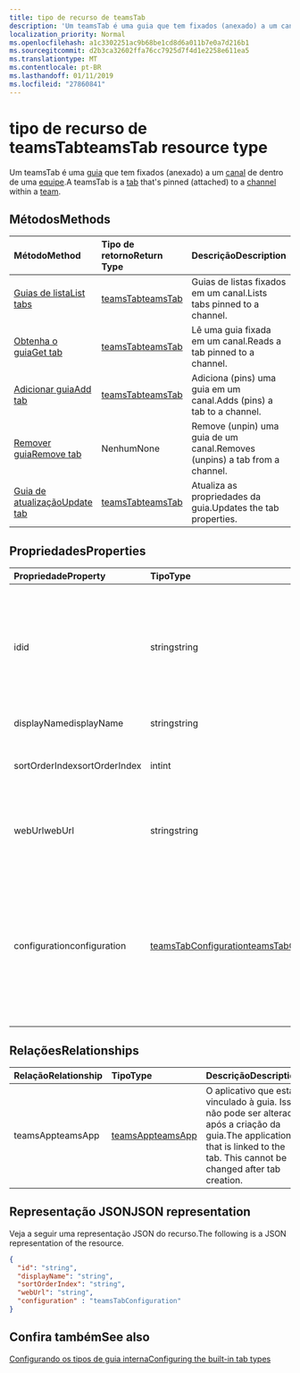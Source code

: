 ```yaml
---
title: tipo de recurso de teamsTab
description: 'Um teamsTab é uma guia que tem fixados (anexado) a um canal de uma equipe. '
localization_priority: Normal
ms.openlocfilehash: a1c3302251ac9b68be1cd8d6a011b7e0a7d216b1
ms.sourcegitcommit: d2b3ca32602ffa76cc7925d7f4d1e2258e611ea5
ms.translationtype: MT
ms.contentlocale: pt-BR
ms.lasthandoff: 01/11/2019
ms.locfileid: "27860841"
---
```

# <a name="teamstab-resource-type"></a><span data-ttu-id="511ac-103">tipo de recurso de teamsTab</span><span class="sxs-lookup"><span data-stu-id="511ac-103">teamsTab resource type</span></span>



<span data-ttu-id="511ac-104">Um teamsTab é uma [guia](../resources/teamstab.md) que tem fixados (anexado) a um [canal](channel.md) de dentro de uma [equipe](team.md).</span><span class="sxs-lookup"><span data-stu-id="511ac-104">A teamsTab is a [tab](../resources/teamstab.md) that's pinned (attached) to a [channel](channel.md) within a [team](team.md).</span></span> 

## <a name="methods"></a><span data-ttu-id="511ac-105">Métodos</span><span class="sxs-lookup"><span data-stu-id="511ac-105">Methods</span></span>

| <span data-ttu-id="511ac-106">Método</span><span class="sxs-lookup"><span data-stu-id="511ac-106">Method</span></span>       | <span data-ttu-id="511ac-107">Tipo de retorno</span><span class="sxs-lookup"><span data-stu-id="511ac-107">Return Type</span></span>  |<span data-ttu-id="511ac-108">Descrição</span><span class="sxs-lookup"><span data-stu-id="511ac-108">Description</span></span>|
|:---------------|:--------|:----------|
|[<span data-ttu-id="511ac-109">Guias de lista</span><span class="sxs-lookup"><span data-stu-id="511ac-109">List tabs</span></span>](../api/teamstab-list.md) | [<span data-ttu-id="511ac-110">teamsTab</span><span class="sxs-lookup"><span data-stu-id="511ac-110">teamsTab</span></span>](teamstab.md) | <span data-ttu-id="511ac-111">Guias de listas fixados em um canal.</span><span class="sxs-lookup"><span data-stu-id="511ac-111">Lists tabs pinned to a channel.</span></span>|
|[<span data-ttu-id="511ac-112">Obtenha o guia</span><span class="sxs-lookup"><span data-stu-id="511ac-112">Get tab</span></span>](../api/teamstab-get.md) | [<span data-ttu-id="511ac-113">teamsTab</span><span class="sxs-lookup"><span data-stu-id="511ac-113">teamsTab</span></span>](teamstab.md) | <span data-ttu-id="511ac-114">Lê uma guia fixada em um canal.</span><span class="sxs-lookup"><span data-stu-id="511ac-114">Reads a tab pinned to a channel.</span></span>|
|[<span data-ttu-id="511ac-115">Adicionar guia</span><span class="sxs-lookup"><span data-stu-id="511ac-115">Add tab</span></span>](../api/teamstab-add.md) | [<span data-ttu-id="511ac-116">teamsTab</span><span class="sxs-lookup"><span data-stu-id="511ac-116">teamsTab</span></span>](teamstab.md) | <span data-ttu-id="511ac-117">Adiciona (pins) uma guia em um canal.</span><span class="sxs-lookup"><span data-stu-id="511ac-117">Adds (pins) a tab to a channel.</span></span>|
|[<span data-ttu-id="511ac-118">Remover guia</span><span class="sxs-lookup"><span data-stu-id="511ac-118">Remove tab</span></span>](../api/teamstab-delete.md) | <span data-ttu-id="511ac-119">Nenhum</span><span class="sxs-lookup"><span data-stu-id="511ac-119">None</span></span> | <span data-ttu-id="511ac-120">Remove (unpin) uma guia de um canal.</span><span class="sxs-lookup"><span data-stu-id="511ac-120">Removes (unpins) a tab from a channel.</span></span>|
|[<span data-ttu-id="511ac-121">Guia de atualização</span><span class="sxs-lookup"><span data-stu-id="511ac-121">Update tab</span></span>](../api/teamstab-update.md) | [<span data-ttu-id="511ac-122">teamsTab</span><span class="sxs-lookup"><span data-stu-id="511ac-122">teamsTab</span></span>](teamstab.md) | <span data-ttu-id="511ac-123">Atualiza as propriedades da guia.</span><span class="sxs-lookup"><span data-stu-id="511ac-123">Updates the tab properties.</span></span>|


## <a name="properties"></a><span data-ttu-id="511ac-124">Propriedades</span><span class="sxs-lookup"><span data-stu-id="511ac-124">Properties</span></span>

|<span data-ttu-id="511ac-125">Propriedade</span><span class="sxs-lookup"><span data-stu-id="511ac-125">Property</span></span>|<span data-ttu-id="511ac-126">Tipo</span><span class="sxs-lookup"><span data-stu-id="511ac-126">Type</span></span>|<span data-ttu-id="511ac-127">Descrição</span><span class="sxs-lookup"><span data-stu-id="511ac-127">Description</span></span>|
|:---------------|:--------|:----------|
|  <span data-ttu-id="511ac-128">id</span><span class="sxs-lookup"><span data-stu-id="511ac-128">id</span></span>              |   <span data-ttu-id="511ac-129">string</span><span class="sxs-lookup"><span data-stu-id="511ac-129">string</span></span>                  |  <span data-ttu-id="511ac-130">Identificador que identifica exclusivamente uma instância específica de um canal na guia leitura apenas.</span><span class="sxs-lookup"><span data-stu-id="511ac-130">Identifier that uniquely identifies a specific instance of a channel tab. Read only.</span></span>     |
|  <span data-ttu-id="511ac-131">displayName</span><span class="sxs-lookup"><span data-stu-id="511ac-131">displayName</span></span>            |   <span data-ttu-id="511ac-132">string</span><span class="sxs-lookup"><span data-stu-id="511ac-132">string</span></span>                  |  <span data-ttu-id="511ac-133">Nome da guia.</span><span class="sxs-lookup"><span data-stu-id="511ac-133">Name of the tab.</span></span>     |
|  <span data-ttu-id="511ac-134">sortOrderIndex</span><span class="sxs-lookup"><span data-stu-id="511ac-134">sortOrderIndex</span></span>  |   <span data-ttu-id="511ac-135">int</span><span class="sxs-lookup"><span data-stu-id="511ac-135">int</span></span>                     |  <span data-ttu-id="511ac-136">Índice da ordem usada para classificar as guias</span><span class="sxs-lookup"><span data-stu-id="511ac-136">Index of the order used for sorting tabs</span></span>     |
|  <span data-ttu-id="511ac-137">webUrl</span><span class="sxs-lookup"><span data-stu-id="511ac-137">webUrl</span></span>          |   <span data-ttu-id="511ac-138">string</span><span class="sxs-lookup"><span data-stu-id="511ac-138">string</span></span>                  |  <span data-ttu-id="511ac-139">Link profundo url da instância do guia.</span><span class="sxs-lookup"><span data-stu-id="511ac-139">Deep link url of the tab instance.</span></span> <span data-ttu-id="511ac-140">Somente leitura.</span><span class="sxs-lookup"><span data-stu-id="511ac-140">Read only.</span></span>     |
|  <span data-ttu-id="511ac-141">configuration</span><span class="sxs-lookup"><span data-stu-id="511ac-141">configuration</span></span>        |   [<span data-ttu-id="511ac-142">teamsTabConfiguration</span><span class="sxs-lookup"><span data-stu-id="511ac-142">teamsTabConfiguration</span></span>](teamstabconfiguration.md) |  <span data-ttu-id="511ac-143">Contêiner de configurações personalizadas aplicadas a uma guia. Na guia é considerada configurado somente depois que essa propriedade for definida.</span><span class="sxs-lookup"><span data-stu-id="511ac-143">Container for custom settings applied to a tab. The tab is considered configured only once this property is set.</span></span>     |

## <a name="relationships"></a><span data-ttu-id="511ac-144">Relações</span><span class="sxs-lookup"><span data-stu-id="511ac-144">Relationships</span></span>

| <span data-ttu-id="511ac-145">Relação</span><span class="sxs-lookup"><span data-stu-id="511ac-145">Relationship</span></span> | <span data-ttu-id="511ac-146">Tipo</span><span class="sxs-lookup"><span data-stu-id="511ac-146">Type</span></span>   | <span data-ttu-id="511ac-147">Descrição</span><span class="sxs-lookup"><span data-stu-id="511ac-147">Description</span></span> |
|:---------------|:--------|:----------|
|<span data-ttu-id="511ac-148">teamsApp</span><span class="sxs-lookup"><span data-stu-id="511ac-148">teamsApp</span></span>|[<span data-ttu-id="511ac-149">teamsApp</span><span class="sxs-lookup"><span data-stu-id="511ac-149">teamsApp</span></span>](teamsapp.md) | <span data-ttu-id="511ac-150">O aplicativo que está vinculado à guia. Isso não pode ser alterado após a criação da guia.</span><span class="sxs-lookup"><span data-stu-id="511ac-150">The application that is linked to the tab. This cannot be changed after tab creation.</span></span> |

## <a name="json-representation"></a><span data-ttu-id="511ac-151">Representação JSON</span><span class="sxs-lookup"><span data-stu-id="511ac-151">JSON representation</span></span>

<span data-ttu-id="511ac-152">Veja a seguir uma representação JSON do recurso.</span><span class="sxs-lookup"><span data-stu-id="511ac-152">The following is a JSON representation of the resource.</span></span>


<!-- {
  "blockType": "resource",
  "baseType": "microsoft.graph.entity",
  "@odata.type": "microsoft.graph.teamsTab"
}-->

```json
{  
  "id": "string",
  "displayName": "string",
  "sortOrderIndex": "string",
  "webUrl": "string",
  "configuration" : "teamsTabConfiguration"
}

```

<!-- uuid: 8fcb5dbc-d5aa-4681-8e31-b001d5168d79
2015-10-25 14:57:30 UTC -->
<!-- {
  "type": "#page.annotation",
  "description": "teamsTab resource",
  "keywords": "",
  "section": "documentation",
  "tocPath": ""
}-->

## <a name="see-also"></a><span data-ttu-id="511ac-153">Confira também</span><span class="sxs-lookup"><span data-stu-id="511ac-153">See also</span></span>

[<span data-ttu-id="511ac-154">Configurando os tipos de guia interna</span><span class="sxs-lookup"><span data-stu-id="511ac-154">Configuring the built-in tab types</span></span>](/graph/teams-configuring-builtin-tabs)
